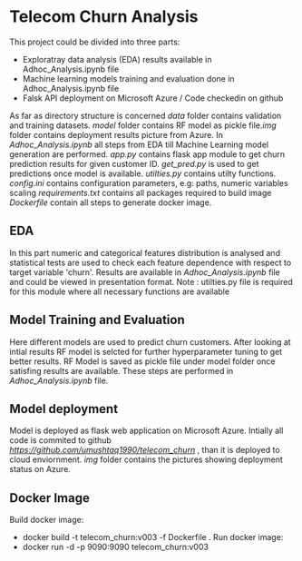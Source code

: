 # Telecom Churn Analysis

This project could be divided into three parts:
- Exploratray data analysis (EDA) results available in Adhoc_Analysis.ipynb file
- Machine learning models training and evaluation done in Adhoc_Analysis.ipynb file
- Falsk API deployment on Microsoft Azure / Code checkedin on github

As far as directory structure is concerned *data* folder contains validation and training datasets. *model* folder contains RF model as pickle file.*img* folder contains deployment results picture from Azure.
In *Adhoc_Analysis.ipynb* all steps from EDA till Machine Learning model generation are performed.
*app.py* contains flask app module to get churn prediction results for given customer ID.
*get_pred.py* is used to get predictions once model is available.
*utilties.py* contains utilty functions.
*config.ini* contains configuration parameters, e.g: paths, numeric variables scaling
*requirements.txt* contains all packages required to build image
*Dockerfile* contain all steps to generate docker image. 

## EDA
In this part numeric and categorical features distribution is analysed and statistical tests are used to check each feature
dependence with respect to target variable 'churn'. Results are available in *Adhoc_Analysis.ipynb* file and could be viewed in presentation format. 
Note : utilties.py file is required for this module where all necessary functions are available

## Model Training and Evaluation
Here different models are used to predict churn customers. After looking at intial results RF model is selcted for further hyperparameter tuning to get better results. RF Model is saved as pickle file under model folder once satisfing results are available.
These steps are performed in *Adhoc_Analysis.ipynb* file.

## Model deployment
Model is deployed as flask web application on Microsoft Azure. Intially all code is commited to github *https://github.com/umushtaq1990/telecom_churn* , than it is deployed to cloud enviornment. *img* folder contains the pictures showing deployment status on Azure.


## Docker Image
Build docker image: 
- docker build -t telecom_churn:v003 -f Dockerfile .
Run docker image: 
- docker run -d -p 9090:9090 telecom_churn:v003